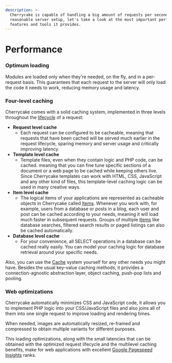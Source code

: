 ```yaml
---
description: >-
  Cherrycake is capable of handling a big amount of requests per second in any
  reasonable server setup, let's take a look at the most important performance
  features and tools it provides.
---
```


# Performance

### Optimum loading

Modules are loaded only when they're needed, on the fly, and in a per-request basis. This guarantees that each request to the server will only load the code it needs to work, reducing memory usage and latency.

### Four-level caching

Cherrycake comes with a solid caching system, implemented in three levels throughout the [lifecycle](lifecycle/) of a request:

* **Request level cache**
  * Each request can be configured to be cacheable, meaning that requests that have been cached will be served much earlier in the request lifecycle, sparing memory and server usage and critically improving latency.
* **Template level cache**
  * Template files, even when they contain logic and PHP code, can be cached. meaning that you can fine tune specific sections of a document or a web page to be cached while keeping others live. Since Cherrycake templates can work with HTML, CSS, JavaScript and any other kind of files, this template-level caching logic can be used in many creative ways.
* **Item level cache**
  * The logical items of your applications are represented as cacheable objects in Cherrycake called [Items](../reference/core-classes/item.md). Whenever you work with, for example, users from a database or posts in a blog, each user and post can be cached according to your needs, meaning it will load much faster in subsequent requests. Groups of multiple [Items](../reference/core-classes/items.md) like database searches, filtered search results or paged listings can also be cached automatically.
* **Database level cache**
  * For your convenience, all SELECT operations in a database can be cached really easily. You can model your caching logic for database retrieval around your specific needs.

Also, you can use the [Cache](../reference/core-modules/cache.md) system yourself for any other needs you might have. Besides the usual key-value caching methods, it provides a connection-agnostic abstraction layer, object caching, push-pop lists and pooling.

### Web optimizations

Cherrycake automatically minimizes CSS and JavaScript code, it allows you to implement PHP logic into your CSS/JavaScript files and also joins all of them into one single request to improve loading and rendering times.

When needed, images are automatically resized, re-framed and compressed to obtain multiple variants for different purposes.

This loading optimizations, along with the small latencies that can be obtained with the optimized request lifecycle and the multilevel caching benefits, make for web applications with excellent [Google Pagespeed Insights](https://developers.google.com/speed/pagespeed/insights/) ranks.

